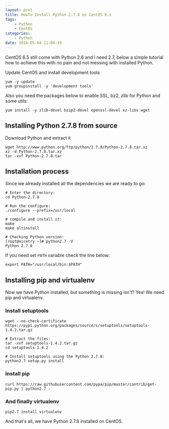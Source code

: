 ```yaml
---
layout: post
title: HowTo Install Python 2.7.8 on CentOS 6.x
tags:  
    - Python
    - CentOS
categories: 
    - Python
date: 2016-05-04 11:04:19
---
```


CentOS 6.5 still come with Python 2.6 and I need 2.7, below a simple tutorial how to achieve this with no pain and not messing with installed Python.

Update CentOS and install development tools

```
yum -y update
yum groupinstall -y 'development tools'
```

Also you need the packages below to enable SSL, bz2, zlib for Python and some utils:

```
yum install -y zlib-devel bzip2-devel openssl-devel xz-libs wget
```

## Installing Python 2.7.8 from source

Download Python and extract it

```
wget http://www.python.org/ftp/python/2.7.8/Python-2.7.8.tar.xz
xz -d Python-2.7.8.tar.xz
tar -xvf Python-2.7.8.tar
```

## Installation process

Since we already installed all the dependencies we are ready to go:

```
# Enter the directory:
cd Python-2.7.8

# Run the configure:
./configure --prefix=/usr/local

# compile and install it:
make
make altinstall

# Checking Python version:
[root@nicetry ~]# python2.7 -V
Python 2.7.8
```

If you need set <code>PATH</code> variable check the line below:

```
export PATH="/usr/local/bin:$PATH"
```

## Installing pip and virtualenv

Now we have Python installed, but something is missing isn't? Yes! We need pip and virtualenv.

### Install setuptools

```
wget --no-check-certificate https://pypi.python.org/packages/source/s/setuptools/setuptools-1.4.2.tar.gz

# Extract the files:
tar -xvf setuptools-1.4.2.tar.gz
cd setuptools-1.4.2

# Install setuptools using the Python 2.7.8:
python2.7 setup.py install
```

### Install pip

```
curl https://raw.githubusercontent.com/pypa/pip/master/contrib/get-pip.py | python2.7 -
```

### And finally virtualenv

```
pip2.7 install virtualenv
```

And that's all, we have Python 2.7.8 installed on CentOS.
